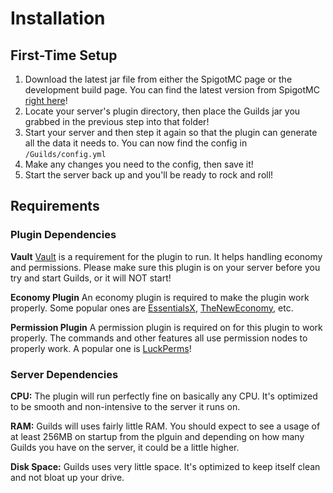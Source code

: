 # Installation

## First-Time Setup

1. Download the latest jar file from either the SpigotMC page or the development build page. You can find the latest version from SpigotMC [right here](https://www.spigotmc.org/resources/66176/)!
2. Locate your server's plugin directory, then place the Guilds jar you grabbed in the previous step into that folder!
3. Start your server and then step it again so that the plugin can generate all the data it needs to. You can now find the config in `/Guilds/config.yml`
4. Make any changes you need to the config, then save it!
5. Start the server back up and you'll be ready to rock and roll!

## Requirements

### Plugin Dependencies

**Vault** [Vault](https://www.spigotmc.org/resources/34315/) is a requirement for the plugin to run. It helps handling economy and permissions. Please make sure this plugin is on your server before you try and start Guilds, or it will NOT start!

**Economy Plugin** An economy plugin is required to make the plugin work properly. Some popular ones are [EssentialsX](https://www.spigotmc.org/resources/9089/), [TheNewEconomy](https://www.spigotmc.org/resources/7805/), etc.

**Permission Plugin** A permission plugin is required on for this plugin to work properly. The commands and other features all use permission nodes to properly work. A popular one is [LuckPerms](https://www.spigotmc.org/resources/28140/)!

### Server Dependencies

**CPU:** The plugin will run perfectly fine on basically any CPU. It's optimized to be smooth and non-intensive to the server it runs on.

**RAM:** Guilds will uses fairly little RAM. You should expect to see a usage of at least 256MB on startup from the plguin and depending on how many Guilds you have on the server, it could be a little higher.

**Disk Space:** Guilds uses very little space. It's optimized to keep itself clean and not bloat up your drive.

